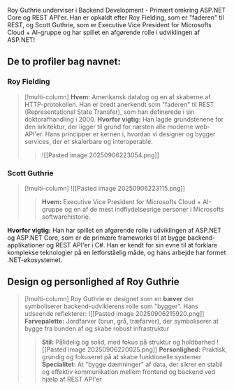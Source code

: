 Roy Guthrie underviser i Backend Development - Primært omkring ASP.NET Core og REST API'er. Han er opkaldt efter Roy Fielding, som er "faderen" til REST, og Scott Guthrie, som er Executive Vice President for Microsofts Cloud + AI-gruppe og har spillet en afgørende rolle i udviklingen af ASP.NET!

## De to profiler bag navnet:

### Roy Fielding
>[!multi-column]
>**Hvem:** Amerikansk datalog og en af skaberne af HTTP-protokollen. Han er bredt anerkendt som "faderen" til REST (Representational State Transfer), som han definerede i sin doktorafhandling i 2000.
>**Hvorfor vigtig:** Han lagde grundstenene for den arkitektur, der ligger til grund for næsten alle moderne web-API'er. Hans principper er kernen i, hvordan vi designer og bygger services, der er skalerbare og interoperable.
>>![[Pasted image 20250906223054.png]]

### Scott Guthrie
>[!multi-column]
>![[Pasted image 20250906223115.png]]
>>**Hvem:** Executive Vice President for Microsofts Cloud + AI-gruppe og en af de mest indflydelsesrige personer i Microsofts softwarehistorie.

**Hvorfor vigtig:** Han har spillet en afgørende rolle i udviklingen af ASP.NET og ASP.NET Core, som er de primære frameworks til at bygge backend-applikationer og REST API'er i C#. Han er kendt for sin evne til at forklare komplekse teknologier på en letforståelig måde, og hans arbejde har formet .NET-økosystemet.

## Design og personlighed af Roy Guthrie

>[!multi-column]
>Roy Guthrie er designet som en **bæver** der symboliserer backend-udviklerens rolle som "bygger". Hans udseende reflekterer:
>![[Pasted image 20250906215920.png]]
>**Farvepalette:** Jordfarver (brun, grå, træfarver), der symboliserer at bygge fra bunden af og skabe robust infrastruktur
>>**Stil:** Pålidelig og solid, med fokus på struktur og holdbarhed
>>![[Pasted image 20250906220025.png]]
>>**Personlighed:** Praktisk, grundig og fokuseret på at skabe funktionelle systemer
>>**Specialitet:** At "bygge dæmninger" af data, der sikrer en stabil og effektiv kommunikation mellem frontend og backend ved hjælp af REST API'er
